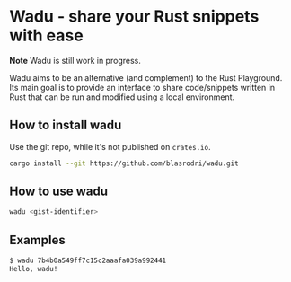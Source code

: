 # Wadu - share your Rust snippets with ease

**Note** Wadu is still work in progress.

Wadu aims to be an alternative (and complement) to the Rust Playground.
Its main goal is to provide an interface to share code/snippets written
in Rust that can be run and modified using a local environment.

## How to install wadu

Use the git repo, while it's not published on `crates.io`.

```sh
cargo install --git https://github.com/blasrodri/wadu.git
```
## How to use wadu

```sh
wadu <gist-identifier>

```

## Examples

```sh
$ wadu 7b4b0a549ff7c15c2aaafa039a992441
Hello, wadu!
```